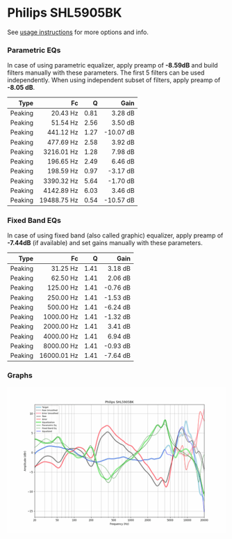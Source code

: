 # Philips SHL5905BK
See [usage instructions](https://github.com/jaakkopasanen/AutoEq#usage) for more options and info.

### Parametric EQs
In case of using parametric equalizer, apply preamp of **-8.59dB** and build filters manually
with these parameters. The first 5 filters can be used independently.
When using independent subset of filters, apply preamp of **-8.05 dB**.

| Type    | Fc          |    Q | Gain      |
|--------:|------------:|-----:|----------:|
| Peaking | 20.43 Hz    | 0.81 | 3.28 dB   |
| Peaking | 51.54 Hz    | 2.56 | 3.50 dB   |
| Peaking | 441.12 Hz   | 1.27 | -10.07 dB |
| Peaking | 477.69 Hz   | 2.58 | 3.92 dB   |
| Peaking | 3216.01 Hz  | 1.28 | 7.98 dB   |
| Peaking | 196.65 Hz   | 2.49 | 6.46 dB   |
| Peaking | 198.59 Hz   | 0.97 | -3.17 dB  |
| Peaking | 3390.32 Hz  | 5.64 | -1.70 dB  |
| Peaking | 4142.89 Hz  | 6.03 | 3.46 dB   |
| Peaking | 19488.75 Hz | 0.54 | -10.57 dB |

### Fixed Band EQs
In case of using fixed band (also called graphic) equalizer, apply preamp of **-7.44dB**
(if available) and set gains manually with these parameters.

| Type    | Fc          |    Q | Gain     |
|--------:|------------:|-----:|---------:|
| Peaking | 31.25 Hz    | 1.41 | 3.18 dB  |
| Peaking | 62.50 Hz    | 1.41 | 2.06 dB  |
| Peaking | 125.00 Hz   | 1.41 | -0.76 dB |
| Peaking | 250.00 Hz   | 1.41 | -1.53 dB |
| Peaking | 500.00 Hz   | 1.41 | -6.24 dB |
| Peaking | 1000.00 Hz  | 1.41 | -1.32 dB |
| Peaking | 2000.00 Hz  | 1.41 | 3.41 dB  |
| Peaking | 4000.00 Hz  | 1.41 | 6.94 dB  |
| Peaking | 8000.00 Hz  | 1.41 | -0.93 dB |
| Peaking | 16000.01 Hz | 1.41 | -7.64 dB |

### Graphs
![](./Philips%20SHL5905BK.png)